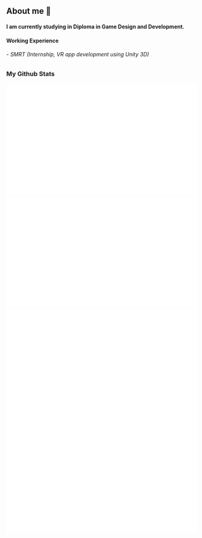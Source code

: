 ## About me 👋
#### I am currently studying in Diploma in Game Design and Development.

#### Working Experience
###### - SMRT (Internship, VR app development using Unity 3D)

### My Github Stats
![](https://raw.githubusercontent.com/ZLKam/github-statistics/master/generated/overview.svg#gh-dark-mode-only)
![](https://raw.githubusercontent.com/ZLKam/github-statistics/master/generated/overview.svg#gh-light-mode-only)
![](https://raw.githubusercontent.com/ZLKam/github-statistics/master/generated/languages.svg#gh-dark-mode-only)
![](https://raw.githubusercontent.com/ZLKam/github-statistics/master/generated/languages.svg#gh-light-mode-only)
<!--
**ZLKam/ZLKam** is a ✨ _special_ ✨ repository because its `README.md` (this file) appears on your GitHub profile.

Here are some ideas to get you started:

- 🔭 I’m currently working on ...
- 🌱 I’m currently learning ...
- 👯 I’m looking to collaborate on ...
- 🤔 I’m looking for help with ...
- 💬 Ask me about ...
- 📫 How to reach me: ...
- 😄 Pronouns: ...
- ⚡ Fun fact: ...
-->
